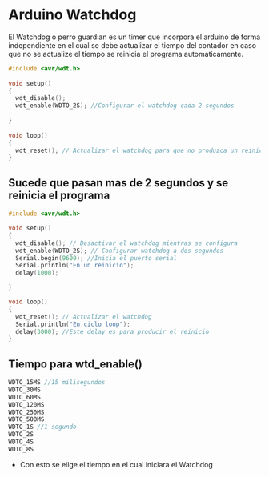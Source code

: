 # Arduino Watchdog

El Watchdog o perro guardian es un timer que incorpora el arduino de forma independiente en el cual se debe actualizar el tiempo del contador en caso que no se actualize el tiempo se reinicia el programa automaticamente.

```c++
#include <avr/wdt.h>
 
void setup()
{
  wdt_disable(); 
  wdt_enable(WDTO_2S); //Configurar el watchdog cada 2 segundos
                       
}
 
void loop()
{
  wdt_reset(); // Actualizar el watchdog para que no produzca un reinicio
}
```


##  Sucede que pasan mas de 2 segundos y se reinicia el programa 
```c++
#include <avr/wdt.h> 

void setup()
{
  wdt_disable(); // Desactivar el watchdog mientras se configura
  wdt_enable(WDTO_2S); // Configurar watchdog a dos segundos
  Serial.begin(9600); //Inicia el puerto serial
  Serial.println("En un reinicio");
  delay(1000); 

}

void loop()
{
  wdt_reset(); // Actualizar el watchdog
  Serial.println("En ciclo loop");
  delay(3000); //Este delay es para producir el reinicio
}
```
## Tiempo para wtd_enable()

```c++
WDTO_15MS //15 milisegundos
WDTO_30MS
WDTO_60MS
WDTO_120MS
WDTO_250MS
WDTO_500MS
WDTO_1S //1 segundo
WDTO_2S
WDTO_4S
WDTO_8S
```
* Con esto se elige el tiempo en el cual iniciara el Watchdog

